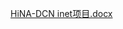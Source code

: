 [HiNA-DCN inet项目.docx](https://github.com/kalsasdf/HiNA-DCN_INET/files/10672204/HiNA-DCN.inet.docx)


